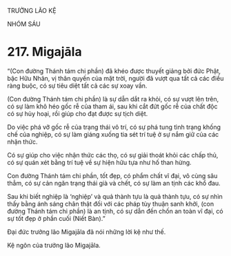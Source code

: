 TRƯỞNG LÃO KỆ

NHÓM SÁU

# 217. Migajāla

“(Con đường Thánh tám chi phần) đã khéo được thuyết giảng bởi đức Phật, bậc Hữu Nhãn, vị thân quyến của mặt trời, người đã vượt qua tất cả các điều ràng buộc, có sự tiêu diệt tất cả các sự xoay vần.

(Con đường Thánh tám chi phần) là sự dẫn dắt ra khỏi, có sự vượt lên trên, có sự làm khô héo gốc rễ của tham ái, sau khi cắt đứt gốc rễ của chất độc có sự hủy hoại, rồi giúp cho đạt được sự tịch diệt.

Do việc phá vỡ gốc rễ của trạng thái vô trí, có sự phá tung tình trạng khống chế của nghiệp, có sự làm giáng xuống tia sét trí tuệ ở sự nắm giữ của các nhận thức.

Có sự giúp cho việc nhận thức các thọ, có sự giải thoát khỏi các chấp thủ, có sự quán xét bằng trí tuệ về sự hiện hữu tựa như hố than hừng.

Con đường Thánh tám chi phần, tốt đẹp, có phẩm chất vĩ đại, vô cùng sâu thẳm, có sự cản ngăn trạng thái già và chết, có sự làm an tịnh các khổ đau.

Sau khi biết nghiệp là ‘nghiệp’ và quả thành tựu là quả thành tựu, có sự nhìn thấy bằng ánh sáng chân thật đối với các pháp tùy thuận sanh khởi, (con đường Thánh tám chi phần) là an tịnh, có sự dẫn đến chốn an toàn vĩ đại, có sự tốt đẹp ở phần cuối (Niết Bàn).”

Đại đức trưởng lão Migajāla đã nói những lời kệ như thế.

Kệ ngôn của trưởng lão Migajāla.
